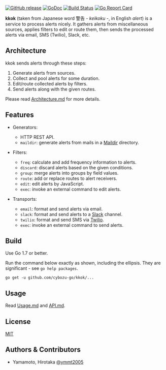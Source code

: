 [![GitHub release](https://img.shields.io/github/release/cybozu-go/kkok.svg?maxAge=60)][releases]
[![GoDoc](https://godoc.org/github.com/cybozu-go/kkok?status.svg)][godoc]
[![Build Status](https://travis-ci.org/cybozu-go/kkok.svg?branch=master)](https://travis-ci.org/cybozu-go/kkok)
[![Go Report Card](https://goreportcard.com/badge/github.com/cybozu-go/kkok)](https://goreportcard.com/report/github.com/cybozu-go/kkok)

**kkok** (taken from Japanese word 警告 - *keikoku* -, in English *alert*) is a service to process alerts nicely.  It gathers alerts from miscellaneous sources, applies filters to edit or route them, then sends the processed alerts via email, SMS (Twilio), Slack, etc.

Architecture
------------

kkok sends alerts through these steps:

1. Generate alerts from sources.
2. Collect and pool alerts for some duration.
3. Edit/route collected alerts by filters.
4. Send alerts along with the given routes.

Please read [Architecture.md](docs/Architecture.md) for more details.

Features
--------

* Generators:

    * HTTP REST API.
    * `maildir`: generate alerts from mails in a [Maildir][] directory.

* Filters:

    * `freq`: calculate and add frequency information to alerts.
    * `discard`: discard alerts based on the given conditions.
    * `group`: merge alerts into groups by field values.
    * `route`: add or replace routes to alert receivers.
    * `edit`: edit alerts by JavaScript.
    * `exec`: invoke an external command to edit alerts.

* Transports:

    * `email`: format and send alerts via email.
    * `slack`: format and send alerts to a [Slack][] channel.
    * `twilio`: format and send SMS via [Twilio][].
    * `exec`: invoke an external command to send alerts.

Build
-----

Use Go 1.7 or better.

Run the command below exactly as shown, including the ellipsis.
They are significant - see `go help packages`.

```
go get -u github.com/cybozu-go/kkok/...
```

Usage
-----

Read [Usage.md](docs/Usage.md) and [API.md](docs/API.md).

License
-------

[MIT][]

Authors & Contributors
----------------------

* Yamamoto, Hirotaka [@ymmt2005](https://github.com/ymmt2005)

[releases]: https://github.com/cybozu-go/kkok/releases
[godoc]: https://godoc.org/github.com/cybozu-go/kkok
[Maildir]: https://en.wikipedia.org/wiki/Maildir
[Twilio]: https://www.twilio.com/
[Slack]: https://slack.com/
[MIT]: https://opensource.org/licenses/MIT
